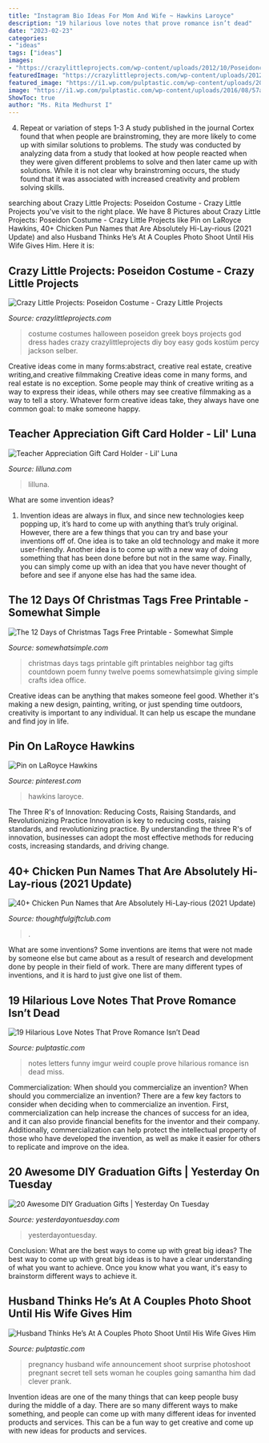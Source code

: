 ```yaml
---
title: "Instagram Bio Ideas For Mom And Wife ~ Hawkins Laroyce"
description: "19 hilarious love notes that prove romance isn’t dead"
date: "2023-02-23"
categories:
- "ideas"
tags: ["ideas"]
images:
- "https://crazylittleprojects.com/wp-content/uploads/2012/10/Poseidoncostume-686x1024.jpg"
featuredImage: "https://crazylittleprojects.com/wp-content/uploads/2012/10/Poseidoncostume-686x1024.jpg"
featured_image: "https://i1.wp.com/pulptastic.com/wp-content/uploads/2016/08/57ad6f50c8f6d.jpg%3fw%3d662"
image: "https://i1.wp.com/pulptastic.com/wp-content/uploads/2016/08/57ad6f50c8f6d.jpg%3fw%3d662"
ShowToc: true
author: "Ms. Rita Medhurst I"
---
```



4. Repeat or variation of steps 1-3
A study published in the journal Cortex found that when people are brainstroming, they are more likely to come up with similar solutions to problems. The study was conducted by analyzing data from a study that looked at how people reacted when they were given different problems to solve and then later came up with solutions. While it is not clear why brainstroming occurs, the study found that it was associated with increased creativity and problem solving skills.

	

		
searching about Crazy Little Projects: Poseidon Costume - Crazy Little Projects you've visit to the right place. We have 8 Pictures about Crazy Little Projects: Poseidon Costume - Crazy Little Projects like Pin on LaRoyce Hawkins, 40+ Chicken Pun Names that Are Absolutely Hi-Lay-rious (2021 Update) and also Husband Thinks He’s At A Couples Photo Shoot Until His Wife Gives Him. Here it is:
		
    
## Crazy Little Projects: Poseidon Costume - Crazy Little Projects

<img loading=lazy src="https://crazylittleprojects.com/wp-content/uploads/2012/10/Poseidoncostume-686x1024.jpg" onerror="this.onerror=null;this.src='https://tse1.mm.bing.net/th?id=OIP.K22RZxOz0TOYA7Aal4riBwHaLD&amp;pid=15.1';" alt="Crazy Little Projects: Poseidon Costume - Crazy Little Projects">

_Source: crazylittleprojects.com_

>costume costumes halloween poseidon greek boys projects god dress hades crazy crazylittleprojects diy boy easy gods kostüm percy jackson selber. 

	

Creative ideas come in many forms:abstract, creative real estate, creative writing,and creative filmmaking
Creative ideas come in many forms, and real estate is no exception. Some people may think of creative writing as a way to express their ideas, while others may see creative filmmaking as a way to tell a story. Whatever form creative ideas take, they always have one common goal: to make someone happy.

    
## Teacher Appreciation Gift Card Holder - Lil&#039; Luna

<img loading=lazy src="https://lilluna.com/wp-content/uploads/2016/05/teacher.jpg" onerror="this.onerror=null;this.src='https://tse4.mm.bing.net/th?id=OIP.9yutCQFAoCcZJP8IzJNP2gHaKX&amp;pid=15.1';" alt="Teacher Appreciation Gift Card Holder - Lil&#039; Luna">

_Source: lilluna.com_

>lilluna. 

	

What are some invention ideas?
1. Invention ideas are always in flux, and since new technologies keep popping up, it’s hard to come up with anything that’s truly original. However, there are a few things that you can try and base your inventions off of. One idea is to take an old technology and make it more user-friendly. Another idea is to come up with a new way of doing something that has been done before but not in the same way. Finally, you can simply come up with an idea that you have never thought of before and see if anyone else has had the same idea.

    
## The 12 Days Of Christmas Tags Free Printable - Somewhat Simple

<img loading=lazy src="http://www.somewhatsimple.com/wp-content/uploads/2012/12/12-days-of-christmas1.jpg" onerror="this.onerror=null;this.src='https://tse3.mm.bing.net/th?id=OIP.defTEvyA40nno6P743lEsQHaLe&amp;pid=15.1';" alt="The 12 Days of Christmas Tags Free Printable - Somewhat Simple">

_Source: somewhatsimple.com_

>christmas days tags printable gift printables neighbor tag gifts countdown poem funny twelve poems somewhatsimple giving simple crafts idea office. 

	

Creative ideas can be anything that makes someone feel good. Whether it's making a new design, painting, writing, or just spending time outdoors, creativity is important to any individual. It can help us escape the mundane and find joy in life.

    
## Pin On LaRoyce Hawkins

<img loading=lazy src="https://i.pinimg.com/736x/5f/e0/ab/5fe0ab4baa48c283614663487473e2be.jpg" onerror="this.onerror=null;this.src='https://tse3.mm.bing.net/th?id=OIP.4qepIlRJUKYMt-mv_wuIhgHaM6&amp;pid=15.1';" alt="Pin on LaRoyce Hawkins">

_Source: pinterest.com_

>hawkins laroyce. 

	

The Three R's of Innovation: Reducing Costs, Raising Standards, and Revolutionizing Practice
Innovation is key to reducing costs, raising standards, and revolutionizing practice. By understanding the three R's of innovation, businesses can adopt the most effective methods for reducing costs, increasing standards, and driving change.

    
## 40+ Chicken Pun Names That Are Absolutely Hi-Lay-rious (2021 Update)

<img loading=lazy src="https://thoughtfulgiftclub.com/wp-content/uploads/2021/07/Chicken-Name-puns.jpg" onerror="this.onerror=null;this.src='https://tse1.mm.bing.net/th?id=OIP.dT1kTfKj2CD6iJJSRDsBaAHaLH&amp;pid=15.1';" alt="40+ Chicken Pun Names that Are Absolutely Hi-Lay-rious (2021 Update)">

_Source: thoughtfulgiftclub.com_

>. 

	

What are some inventions?
Some inventions are items that were not made by someone else but came about as a result of research and development done by people in their field of work. There are many different types of inventions, and it is hard to just give one list of them.

    
## 19 Hilarious Love Notes That Prove Romance Isn’t Dead

<img loading=lazy src="https://i1.wp.com/pulptastic.com/wp-content/uploads/2016/06/funny-weird-couple-love-letters-notes-1__605.jpg?w=662" onerror="this.onerror=null;this.src='https://tse4.mm.bing.net/th?id=OIP.QDNgqdliTdmjvzi4omJ8MwHaJ3&amp;pid=15.1';" alt="19 Hilarious Love Notes That Prove Romance Isn’t Dead">

_Source: pulptastic.com_

>notes letters funny imgur weird couple prove hilarious romance isn dead miss. 

	

Commercialization: When should you commercialize an invention?
When should you commercialize an invention? 
There are a few key factors to consider when deciding when to commercialize an invention. First, commercialization can help increase the chances of success for an idea, and it can also provide financial benefits for the inventor and their company. Additionally, commercialization can help protect the intellectual property of those who have developed the invention, as well as make it easier for others to replicate and improve on the idea.

    
## 20 Awesome DIY Graduation Gifts | Yesterday On Tuesday

<img loading=lazy src="http://yesterdayontuesday.com/wp-content/uploads/2018/04/DIY-Graduation-Gifts.jpg" onerror="this.onerror=null;this.src='https://tse2.mm.bing.net/th?id=OIP.WS-6r-AaA6DbNXCSmdlMKQHaLG&amp;pid=15.1';" alt="20 Awesome DIY Graduation Gifts | Yesterday On Tuesday">

_Source: yesterdayontuesday.com_

>yesterdayontuesday. 

	

Conclusion: What are the best ways to come up with great big ideas?
The best way to come up with great big ideas is to have a clear understanding of what you want to achieve. Once you know what you want, it's easy to brainstorm different ways to achieve it.

    
## Husband Thinks He’s At A Couples Photo Shoot Until His Wife Gives Him

<img loading=lazy src="https://i1.wp.com/pulptastic.com/wp-content/uploads/2016/08/57ad6f50c8f6d.jpg%3fw%3d662" onerror="this.onerror=null;this.src='https://tse4.mm.bing.net/th?id=OIP.1jj3z7uXWdYVskHQo-kgzwHaKX&amp;pid=15.1';" alt="Husband Thinks He’s At A Couples Photo Shoot Until His Wife Gives Him">

_Source: pulptastic.com_

>pregnancy husband wife announcement shoot surprise photoshoot pregnant secret tell sets woman he couples going samantha him dad clever prank. 

	

Invention ideas are one of the many things that can keep people busy during the middle of a day. There are so many different ways to make something, and people can come up with many different ideas for invented products and services. This can be a fun way to get creative and come up with new ideas for products and services.

